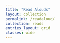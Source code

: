 ```yaml
---
title: "Read Alouds"
layout: collection
permalink: /readaloud/
collection: reads
entries_layout: grid
classes: wide
---
```

